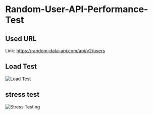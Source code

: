 # Random-User-API-Performance-Test
## Used URL
Link: https://random-data-api.com/api/v2/users
## Load Test 

![Load Test](https://user-images.githubusercontent.com/71556293/216762984-63d3420e-1e66-46c7-ab97-460fcc01eb67.PNG)

## stress test 


![Stress Testing](https://user-images.githubusercontent.com/71556293/216763181-4369574d-a0ba-45a4-bdad-eef342c943f1.PNG)
